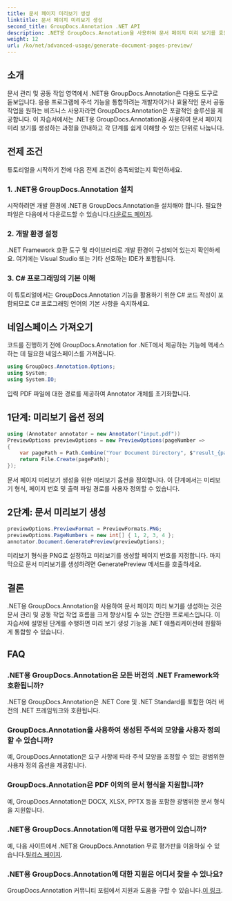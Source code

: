 ```yaml
---
title: 문서 페이지 미리보기 생성
linktitle: 문서 페이지 미리보기 생성
second_title: GroupDocs.Annotation .NET API
description: .NET용 GroupDocs.Annotation을 사용하여 문서 페이지 미리 보기를 효율적으로 생성하는 방법을 알아보세요. 이 포괄적인 기능을 통해 문서 관리 워크플로를 향상하세요.
weight: 12
url: /ko/net/advanced-usage/generate-document-pages-preview/
---
```

## 소개
문서 관리 및 공동 작업 영역에서 .NET용 GroupDocs.Annotation은 다용도 도구로 돋보입니다. 응용 프로그램에 주석 기능을 통합하려는 개발자이거나 효율적인 문서 공동 작업을 원하는 비즈니스 사용자라면 GroupDocs.Annotation은 포괄적인 솔루션을 제공합니다. 이 자습서에서는 .NET용 GroupDocs.Annotation을 사용하여 문서 페이지 미리 보기를 생성하는 과정을 안내하고 각 단계를 쉽게 이해할 수 있는 단위로 나눕니다.
## 전제 조건
튜토리얼을 시작하기 전에 다음 전제 조건이 충족되었는지 확인하세요.
### 1. .NET용 GroupDocs.Annotation 설치
 시작하려면 개발 환경에 .NET용 GroupDocs.Annotation을 설치해야 합니다. 필요한 파일은 다음에서 다운로드할 수 있습니다.[다운로드 페이지](https://releases.groupdocs.com/annotation/net/).
### 2. 개발 환경 설정
.NET Framework 호환 도구 및 라이브러리로 개발 환경이 구성되어 있는지 확인하세요. 여기에는 Visual Studio 또는 기타 선호하는 IDE가 포함됩니다.
### 3. C# 프로그래밍의 기본 이해
이 튜토리얼에서는 GroupDocs.Annotation 기능을 활용하기 위한 C# 코드 작성이 포함되므로 C# 프로그래밍 언어의 기본 사항을 숙지하세요.

## 네임스페이스 가져오기
코드를 진행하기 전에 GroupDocs.Annotation for .NET에서 제공하는 기능에 액세스하는 데 필요한 네임스페이스를 가져옵니다.

```csharp
using GroupDocs.Annotation.Options;
using System;
using System.IO;

```
입력 PDF 파일에 대한 경로를 제공하여 Annotator 개체를 초기화합니다.
## 1단계: 미리보기 옵션 정의
```csharp
using (Annotator annotator = new Annotator("input.pdf"))
PreviewOptions previewOptions = new PreviewOptions(pageNumber =>
{
    var pagePath = Path.Combine("Your Document Directory", $"result_{pageNumber}.png");
    return File.Create(pagePath);
});
```
문서 페이지 미리보기 생성을 위한 미리보기 옵션을 정의합니다. 이 단계에서는 미리보기 형식, 페이지 번호 및 출력 파일 경로를 사용자 정의할 수 있습니다.
## 2단계: 문서 미리보기 생성
```csharp
previewOptions.PreviewFormat = PreviewFormats.PNG;
previewOptions.PageNumbers = new int[] { 1, 2, 3, 4 };
annotator.Document.GeneratePreview(previewOptions);
```
미리보기 형식을 PNG로 설정하고 미리보기를 생성할 페이지 번호를 지정합니다. 마지막으로 문서 미리보기를 생성하려면 GeneratePreview 메서드를 호출하세요.

## 결론
.NET용 GroupDocs.Annotation을 사용하여 문서 페이지 미리 보기를 생성하는 것은 문서 관리 및 공동 작업 작업 흐름을 크게 향상시킬 수 있는 간단한 프로세스입니다. 이 자습서에 설명된 단계를 수행하면 미리 보기 생성 기능을 .NET 애플리케이션에 원활하게 통합할 수 있습니다.
## FAQ
### .NET용 GroupDocs.Annotation은 모든 버전의 .NET Framework와 호환됩니까?
.NET용 GroupDocs.Annotation은 .NET Core 및 .NET Standard를 포함한 여러 버전의 .NET 프레임워크와 호환됩니다.
### GroupDocs.Annotation을 사용하여 생성된 주석의 모양을 사용자 정의할 수 있습니까?
예, GroupDocs.Annotation은 요구 사항에 따라 주석 모양을 조정할 수 있는 광범위한 사용자 정의 옵션을 제공합니다.
### GroupDocs.Annotation은 PDF 이외의 문서 형식을 지원합니까?
예, GroupDocs.Annotation은 DOCX, XLSX, PPTX 등을 포함한 광범위한 문서 형식을 지원합니다.
### .NET용 GroupDocs.Annotation에 대한 무료 평가판이 있습니까?
예, 다음 사이트에서 .NET용 GroupDocs.Annotation 무료 평가판을 이용하실 수 있습니다.[릴리스 페이지](https://releases.groupdocs.com/).
### .NET용 GroupDocs.Annotation에 대한 지원은 어디서 찾을 수 있나요?
 GroupDocs.Annotation 커뮤니티 포럼에서 지원과 도움을 구할 수 있습니다.[이 링크](https://forum.groupdocs.com/c/annotation/10).